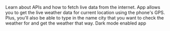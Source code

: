 Learn about APIs and how to fetch live data from the internet.
App allows you to get the live weather data for current location using the phone's GPS. Plus, you'll also be able to type in the name city that you want to check the weather for and get the weather that way.
Dark mode enabled app
